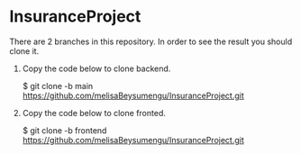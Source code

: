 # InsuranceProject


There are 2 branches in this repository. In order to see the result you should clone it. 

1. Copy the code below to clone backend.

   $ git clone -b main https://github.com/melisaBeysumengu/InsuranceProject.git

2. Copy the code below to clone fronted.

   $ git clone -b frontend https://github.com/melisaBeysumengu/InsuranceProject.git